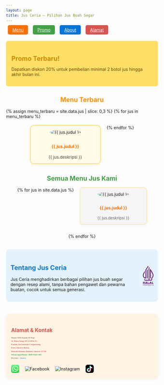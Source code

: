 ```yaml
---
layout: page
title: Jus Ceria – Pilihan Jus Buah Segar
---
```


<!-- Logo Halal di atas -->
<!-- Logo Halal Tanpa Border Kosong -->

<!-- Navigasi -->
<nav style="margin-bottom:28px;">
  <a href="#menu" style="padding:7px 15px; margin:0 6px; background:#ff6f00; color:#fff; border-radius:5px;">Menu</a>
  <a href="#promo" style="padding:7px 15px; margin:0 6px; background:#43a047; color:#fff; border-radius:5px;">Promo</a>
  <a href="#about" style="padding:7px 15px; margin:0 6px; background:#0275d8; color:#fff; border-radius:5px;">About</a>
  <a href="#alamat" style="padding:7px 15px; margin:0 6px; background:#d9534f; color:#fff; border-radius:5px;">Alamat</a>
</nav>

<!-- Section Promo -->
<div id="promo" style="background:#ffe066; padding:17px 18px; border-radius:7px; margin-bottom:32px;">
  <h2 style="color:#cc8800; margin-bottom:6px;">Promo Terbaru!</h2>
  <p style="color:#783b02;">Dapatkan diskon 20% untuk pembelian minimal 2 botol jus hingga akhir bulan ini.</p>
</div>

<!-- Section Menu Terbaru -->
<div id="menu-terbaru" style="margin-bottom:35px;">
  <h2 style="color:#ff9000; text-align:center;">Menu Terbaru</h2>
  <div style="display:flex; flex-wrap:wrap; justify-content:center; gap:20px;">
    {% assign menu_terbaru = site.data.jus | slice: 0,3 %}
    {% for jus in menu_terbaru %}
      <div style="width:210px; background:#fffbe6; border-radius:12px; border:2px solid #ffe066; box-shadow:0 2px 8px #eee; padding:13px 10px; text-align:center;">
        <img src="{{ jus.gambar }}" alt="{{ jus.judul }}" style="width:80px; height:80px; object-fit:cover; border-radius:50%; margin-bottom:10px;">
        <h4 style="color:#ff6f00;">{{ jus.judul }}</h4>
        <div style="color:#444; font-size:0.97em;">{{ jus.deskripsi }}</div>
      </div>
    {% endfor %}
  </div>
</div>

<!-- Section Semua Menu -->
<div id="menu" style="margin-bottom:35px;">
  <h2 style="color:#43a047; text-align:center;">Semua Menu Jus Kami</h2>
  <div style="display:flex; flex-wrap:wrap; justify-content:center; gap:20px;">
    {% for jus in site.data.jus %}
      <div style="width:200px; background:#f5f5f5; border-radius:10px; border:1px solid #ffe066; box-shadow:0 2px 8px #eee; padding:13px 10px; text-align:center; margin-bottom:10px;">
        <img src="{{ jus.gambar }}" alt="{{ jus.judul }}" style="width:65px; height:65px; border-radius:50%; margin-bottom:8px;">
        <h4 style="color:#ff6f00;">{{ jus.judul }}</h4>
        <div style="font-size:0.92em; color:#666;">{{ jus.deskripsi }}</div>
      </div>
    {% endfor %}
  </div>
</div>

<!-- Section About -->
<!-- Section About dengan Logo Halal Sejajar -->
<div id="about" style="margin-bottom:40px; background:#e3f2fd; border-radius:11px; padding:18px 15px; display:flex; align-items:center; gap:22px;">
  <div style="flex:1;">
    <h2 style="color:#0275d8;">Tentang Jus Ceria</h2>
    <p>Jus Ceria menghadirkan berbagai pilihan jus buah segar dengan resep alami, tanpa bahan pengawet dan pewarna buatan, cocok untuk semua generasi.</p>
  </div>
  <div style="flex-shrink:0;">
    <img src="/images/logo-halal.png"
     alt="Logo Halal"
     style="height:64px; display:block; background:none; box-shadow:none; border:none; margin:auto; padding:0;"/>

  </div>
</div>


<!-- Section Alamat -->
<!-- Section Alamat dan Kontak -->
<div id="alamat" style="margin-bottom:33px; background:#fff3e3; border-radius:12px; padding:19px 17px; box-shadow:0 2px 8px #eee;">
  <h2 style="color:#d9534f; font-size:1.22em; margin-bottom:10px;">Alamat & Kontak</h2>
  <p style="font-size:0.5em; color:#5a4633; font-family:'Lora', serif; margin-bottom:16px; line-height:1.6;">
    Depan SDN Kapuk 09 Pagi:<br>
    <span style="font-weight:600; color:#d9534f">
    <a href="https://maps.google.com/?q=Jl.+Pintu+Seng,+RT.12%2FRW.15,+Kapuk,+Kecamatan+Cengkareng,+Kota+Jakarta+Barat,+Daerah+Khusus+Ibukota+Jakarta+11720"
       target="_blank" style="color:#d9534f; text-decoration:none;">
      Jl. Pintu Seng, RT.12/RW.15,<br>
      Kapuk, Kecamatan Cengkareng,<br>
      Kota Jakarta Barat,<br>
      Daerah Khusus Ibukota Jakarta 11720
    </a>
    </span>
    <br>
    <span style="font-weight:600; color:#43a047;">
      WhatsApp/Phone:
      <a href="https://wa.me/628999563485" target="_blank" style="color:#43a047; text-decoration:none;">
        0899-9563-485
      </a>
    </span>
    <br>
    <span style="font-weight:500;">
      Provinsi :
      <a href="https://www.google.com/search?q=DKI+Jakarta+Province" target="_blank" style="color:#0275d8; text-decoration:none;">
        Jakarta
      </a>
    </span>
  </p>

  <!-- Social Media PNG Icons tanpa garis bawah -->
  <div style="margin-top:2px;">
    <a href="https://wa.me/628999563485" target="_blank" title="WhatsApp" style="margin-right:15px; text-decoration:none;">
      <img src="/images/wa.png" alt="WhatsApp" style="height:27px; vertical-align:middle;"/>
    </a>
    <a href="https://facebook.com/jusceria.id" target="_blank" title="Facebook" style="margin-right:15px; text-decoration:none;">
      <img src="/images/fb.png" alt="Facebook" style="height:27px; vertical-align:middle;"/>
    </a>
    <a href="https://instagram.com/jusceria.id" target="_blank" title="Instagram" style="margin-right:15px; text-decoration:none;">
      <img src="/images/ig.png" alt="Instagram" style="height:27px; vertical-align:middle;"/>
    </a>
    <a href="https://www.tiktok.com/@jusceria.id" target="_blank" title="TikTok" style="text-decoration:none;">
      <img src="/images/tiktok.png" alt="TikTok" style="height:27px; vertical-align:middle;"/>
    </a>
  </div>
</div>

</div>

